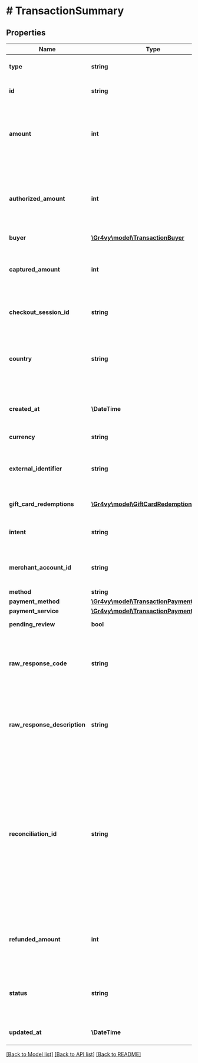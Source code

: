 # # TransactionSummary

## Properties

Name | Type | Description | Notes
------------ | ------------- | ------------- | -------------
**type** | **string** | The type of this resource. Is always &#x60;transaction&#x60;. | [optional]
**id** | **string** | The unique identifier for this transaction. | [optional]
**amount** | **int** | The authorized amount for this transaction. This can be more than the actual captured amount and part of this amount may be refunded. | [optional]
**authorized_amount** | **int** | The amount for this transaction that has been authorized for the &#x60;payment_method&#x60;. This can be less than the &#x60;amount&#x60; if gift cards were used. | [optional]
**buyer** | [**\Gr4vy\model\TransactionBuyer**](TransactionBuyer.md) |  | [optional]
**captured_amount** | **int** | The captured amount for this transaction. This can be the full value of the &#x60;authorized_amount&#x60; or less. | [optional]
**checkout_session_id** | **string** | The identifier for the checkout session this transaction is associated with. | [optional]
**country** | **string** | The 2-letter ISO code of the country of the transaction. This is used to filter the payment services that is used to process the transaction. | [optional]
**created_at** | **\DateTime** | The date and time when this transaction was created in our system. | [optional]
**currency** | **string** | The currency code for this transaction. | [optional]
**external_identifier** | **string** | An external identifier that can be used to match the transaction against your own records. | [optional]
**gift_card_redemptions** | [**\Gr4vy\model\GiftCardRedemption[]**](GiftCardRedemption.md) | The gift cards redeemed for this transaction. | [optional]
**intent** | **string** | The original &#x60;intent&#x60; used when the transaction was [created](#operation/authorize-new-transaction). | [optional]
**merchant_account_id** | **string** | The ID of the merchant account to which this transaction belongs to. | [optional]
**method** | **string** |  | [optional]
**payment_method** | [**\Gr4vy\model\TransactionPaymentMethod**](TransactionPaymentMethod.md) |  | [optional]
**payment_service** | [**\Gr4vy\model\TransactionPaymentService**](TransactionPaymentService.md) |  | [optional]
**pending_review** | **bool** | Whether a manual review is pending. | [optional]
**raw_response_code** | **string** | This is the response code received from the payment service. This can be set to any value and is not standardized across different payment services. | [optional]
**raw_response_description** | **string** | This is the response description received from the payment service. This can be set to any value and is not standardized across different payment services. | [optional]
**reconciliation_id** | **string** | The base62 encoded transaction ID. This represents a shorter version of this transaction&#39;s &#x60;id&#x60; which is sent to payment services, anti-fraud services, and other connectors. You can use this ID to reconcile a payment service&#39;s transaction against our system.  This ID is sent instead of the transaction ID because not all services support 36 digit identifiers. | [optional]
**refunded_amount** | **int** | The refunded amount for this transaction. This can be the full value of the &#x60;captured_amount&#x60; or less. | [optional]
**status** | **string** | The status of the transaction. The status may change over time as asynchronous processing events occur. | [optional]
**updated_at** | **\DateTime** | Defines when the transaction was last updated. | [optional]

[[Back to Model list]](../../README.md#models) [[Back to API list]](../../README.md#endpoints) [[Back to README]](../../README.md)
